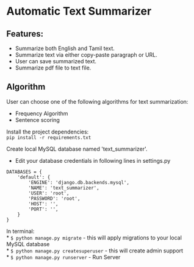 # Automatic Text Summarizer

## Features:
- Summarize both English and Tamil text.
- Summarize text via either copy-paste paragraph or URL.
- User can save summarized text.
- Summarize pdf file to text file.

## Algorithm
User can choose one of the following algorithms for text summarization:
- Frequency Algorithm
- Sentence scoring

Install the project dependencies:<br>
    `pip install -r requirements.txt`

Create local MySQL database named 'text_summarizer'.
- Edit your database credentials in following lines in settings.py
```
DATABASES = {
    'default': {
        'ENGINE': 'django.db.backends.mysql',
        'NAME': 'text_summarizer',
        'USER': 'root',
        'PASSWORD': 'root',
        'HOST': '',
        'PORT': '',
    }
}
```

 In terminal:  
    * `$ python manage.py migrate` - this will apply migrations to your local MySQL database   
    * `$ python manage.py createsuperuser` - this will create admin support   
    * `$ python manage.py runserver` - Run Server
